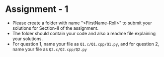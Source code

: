 # Assignment - 1

  - Please create a folder with name "\<FirstName-Roll\>" to submit your solutions for Section-II of the assignment.
  - The folder should contain your code and also a readme file explaining your solutions.
  - For question 1, name your file as `Q1.c/Q1.cpp/Q1.py`, and for question 2, name your file as `Q2.c/Q2.cpp/Q2.py`
